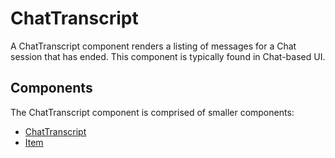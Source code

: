 # ChatTranscript

A ChatTranscript component renders a listing of messages for a Chat session that has ended. This component is typically found in Chat-based UI.


## Components

The ChatTranscript component is comprised of smaller components:

* [ChatTranscript](./docs/ChatTranscript.md)
* [Item](./docs/Item.md)
